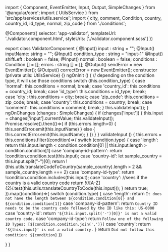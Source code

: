 import { Component, EventEmitter, Input, Output, SimpleChanges } from '@angular/core';
import { UtilsService } from 'src/app/services/utils.service';
import { city, comment, Condition, country, country_id, id_type, normal, zip_code } from './conditions';



@Component({
  selector: 'app-validator',
  templateUrl: './validator.component.html',
  styleUrls: ['./validator.component.scss']
})

export class ValidatorComponent {
  @Input() input : string = ""; 
  @Input() inputName: string = ""; 
  @Input() condition_type : string = "input-1"
  @Input() shiftLeft : boolean = false;
  @Input() normal : boolean = false;
  conditions : Condition [] = []; 
  errors : string [] = []; 
  @Output() sendError = new EventEmitter<string>();
  @Output() correctError = new EventEmitter<string>(); 
  constructor (private utils: UtilsService) {}
  ngOnInit () {
    // depending on the condition type, it will use those conditions 
    switch (this.condition_type) {
      case 'normal':
        this.conditions = normal; 
        break;
      case 'country_id': 
        this.conditions = country_id; 
        break; 
      case 'id_type': 
        this.conditions = id_type;
        break;  
      case 'city':
        this.conditions = city;
        break; 
      case 'zip_code': 
        this.conditions = zip_code; 
        break;
      case 'country':
        this.conditions = country;
        break;
      case 'comment': 
        this.conditions = comment;
        break;
    }
    this.validateInput(); 
  }
  ngOnChanges (changes : SimpleChanges) {
    if (changes['input']) {
      this.input = changes['input'].currentValue; 
      this.validateInput();
      Promise.resolve().then(()=>{
        if (this.errors.length>0) {
          this.sendError.emit(this.inputName)
        }
        else {
          this.correctError.emit(this.inputName); 
        }
      })
    }
  }
  validateInput () {
    this.errors = this.conditions.filter((condition)=>{
      switch (condition.type) {
        case 'length': 
          return this.input.length < condition.condition[0] || this.input.length > condition.condition[1]
        case 'company-id-pattern': 
          return !condition.condition.test(this.input); 
        case 'country-id':
          let sample_country = this.input.split("-")[0]; 
          return !(this.utils.translateCodeToCountry(sample_country).length > 2 && sample_country.length === 2)
        case 'company-id-type': 
          return !condition.condition.includes(this.input);
        case 'country': 
          //sees if the country is a valid country code
          return !(/[A-Z]{2}/.test(this.utils.translateCountryToCode(this.input)));
      }
      return true;
    }).map((condition)=>{
      switch (condition.type) {
        case 'length': 
          return `It does not have the length between ${condition.condition[0]} and ${condition.condition[1]}`
        case 'company-id-pattern': 
          return `Country ID needs to be the country code followed by the ID like this: US-0000`
        case 'country-id':
          return `'${this.input.split('-')[0]}' is not a valid country code.`
        case 'company-id-type': 
          return `Follow one of the following ID Types: [${condition.condition.join(',')}]`
        case 'country': 
          return `'${this.input}' is not a valid country.`
      }
      return `Did not follow this condition: ${condition}`
    })

    
  }
}

